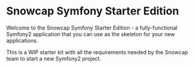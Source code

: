 Snowcap Symfony Starter Edition
===============================

Welcome to the Snowcap Symfony Starter Edition - a fully-functional Symfony2
application that you can use as the skeleton for your new applications.

This is a WIP starter kit with all the requirements needed by the Snowcap team to start a new Symfony2 project.
